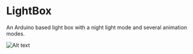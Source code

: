 # LightBox

An Arduino based light box with a night light mode and several animation modes.

![Alt text](http://full/path/to/img.jpg "design concept")
